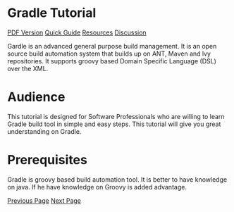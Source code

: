 # Gradle Tutorial
[PDF Version](../gradle/gradle_pdf_version.md)
[Quick Guide](../gradle/gradle_quick_guide.md)
[Resources](../gradle/gradle_useful_resources.md)
[Discussion](../gradle/gradle_discussion.md)

Gardle is an advanced general purpose build management. It is an open source build automation system that builds up on ANT, Maven and lvy repositories. It supports groovy based Domain Specific Language (DSL) over the XML.

# Audience
This tutorial is designed for Software Professionals who are willing to learn Gradle build tool in simple and easy steps. This tutorial will give you great understanding on Gradle.

# Prerequisites
Gradle is groovy based build automation tool. It is better to have knowledge on java. If he have knowledge on Groovy is added advantage.


[Previous Page](../gradle/index.md) [Next Page](../gradle/gradle_overview.md) 
